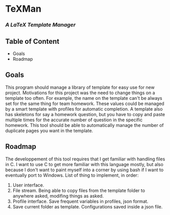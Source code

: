 # TeXMan
### *A LaTeX Template Manager*

## Table of Content
* Goals
* Roadmap

## Goals
This program should manage a library of template for easy use for new project. Motivations for this project was the need to change things on a template too
often. For example, the name on the template can't be always set for the same thing for team homework. These values could be managed by a smart template
with profiles for automatic completion. A template also has skeletons for say a homework question, but you have to copy and paste multiple times for the
accurate number of question in the specific homework. This tool should be able to automatically manage the number of duplicate pages you want in the
template.

## Roadmap
The developpement of this tool requires that I get familiar with handling files in C. I want to use C to get more familiar with this language mostly, but
also because I don't want to paint myself into a corner by using bash if I want to eventually port to Windows. List of thing to implement, in order:
1. User interface.
2. File stream. Being able to copy files from the template folder to anywhere asked, modifing things as asked.
3. Profile interface. Save frequent variables in profiles, json format.
4. Save current folder as template. Configurations saved inside a json file.
